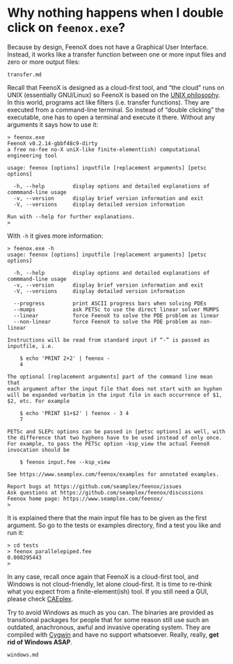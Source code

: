 # Why nothing happens when I double click on `feenox.exe`?

Because by design, FeenoX does not have a Graphical User Interface. Instead, it works like a transfer function between one or more input files and zero or more output files:

```include
transfer.md
```

Recall that FeenoX is designed as a cloud-first tool, and “the cloud” runs on UNIX (essentially GNU/Linux) so FeenoX is based on the [UNIX philosophy](unix.md). In this world, programs act like filters (i.e. transfer functions). They are executed from a command-line terminal. So instead of “double clicking” the executable, one has to open a terminal and execute it there. Without any arguments it says how to use it:

```terminal
> feenox.exe
FeenoX v0.2.14-gbbf48c9-dirty 
a free no-fee no-X uniX-like finite-element(ish) computational engineering tool

usage: feenox [options] inputfile [replacement arguments] [petsc options]

  -h, --help         display options and detailed explanations of commmand-line usage
  -v, --version      display brief version information and exit
  -V, --versions     display detailed version information

Run with --help for further explanations.
>
```

With `-h` it gives more information:

```terminal
> feenox.exe -h
usage: feenox [options] inputfile [replacement arguments] [petsc options]

  -h, --help         display options and detailed explanations of commmand-line usage
  -v, --version      display brief version information and exit
  -V, --versions     display detailed version information

  --progress         print ASCII progress bars when solving PDEs
  --mumps            ask PETSc to use the direct linear solver MUMPS
  --linear           force FeenoX to solve the PDE problem as linear
  --non-linear       force FeenoX to solve the PDE problem as non-linear

Instructions will be read from standard input if “-” is passed as
inputfile, i.e.

    $ echo 'PRINT 2+2' | feenox -
    4

The optional [replacement arguments] part of the command line mean that
each argument after the input file that does not start with an hyphen
will be expanded verbatim in the input file in each occurrence of $1,
$2, etc. For example

    $ echo 'PRINT $1+$2' | feenox - 3 4
    7

PETSc and SLEPc options can be passed in [petsc options] as well, with
the difference that two hyphens have to be used instead of only once.
For example, to pass the PETSc option -ksp_view the actual FeenoX
invocation should be

    $ feenox input.fee --ksp_view

See https://www.seamplex.com/feenox/examples for annotated examples.

Report bugs at https://github.com/seamplex/feenox/issues
Ask questions at https://github.com/seamplex/feenox/discussions
Feenox home page: https://www.seamplex.com/feenox/
>
```

It is explained there that the main input file has to be given as the first argument. So go to the tests or examples directory, find a test you like and run it:

```terminal
> cd tests
> feenox parallelepiped.fee
0.000295443
>
```

In any case, recall once again that FeenoX is a cloud-first tool, and Windows is not cloud-friendly, let alone cloud-first.
It is time to re-think what you expect from a finite-element(ish) tool.
If you still need a GUI, please check [CAEplex](https://www.caeplex.com).

Try to avoid Windows as much as you can. The binaries are provided as transitional packages for people that for some reason still use such an outdated, anachronous, awful and invasive operating system. They are compiled with [Cygwin](http://cygwin.com/) and have no support whatsoever. Really, really, **get rid of Windows ASAP**.

```include
windows.md
```
